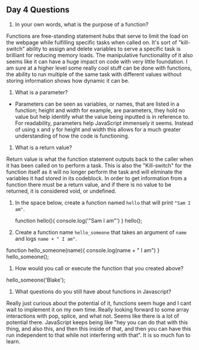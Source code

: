 ## Day 4 Questions

1. In your own words, what is the purpose of a function?

Functions are free-standing statement hubs that serve to limit the load on the webpage while fulfilling specific tasks when called on. It's sort of "kill-switch" ability to assign and delete variables to serve a specific task is brilliant for reducing memory loads. The manipulative functionality of it also seems like it can have a huge impact on code with very little foundation. I am sure at a higher level some really cool stuff can be done with functions, the ability to run multiple of the same task with different values without storing information shows how dynamic it can be.

1. What is a parameter?

* Parameters can be seen as variables, or names, that are listed in a function; height and width for example, are parameters, they hold no value but help identify what the value being inputted is in reference to. For readability, parameters help JavaScript immensely it seems. Instead of using x and y for height and width this allows for a much greater understanding of how the code is functioning.

1. What is a return value?

Return value is what the function statement outputs back to the caller when it has been called on to perform a task. This is also the "Kill-switch" for the function itself as it will no longer perform the task and will eliminate the variables it had stored in its codeblock. In order to get information from a function there must be a return value, and if there is no value to be returned, it is considered void, or undefined.

1. In the space below, create a function named `hello` that will print `"Sam I am"`.

   function hello(){
   console.log('"Sam I am"')
 }
hello();
1. Create a function name `hello_someone` that takes an argument of `name` and logs `name + " I am"`.

  function hello_someone(name){
  console.log(name + " I am")
}    
hello_someone();

1. How would you call or execute the function that you created above?

hello_someone('Blake');


1. What questions do you still have about functions in Javascript?

Really just curious about the potential of it, functions seem huge and I cant wait to implement it on my own time. Really looking forward to some array interactions with pop, splice, and what not. Seems like there is a lot of potential there. JavaScript keeps being like "hey you can do that with this thing, and also this, and then this inside of that, and then you can have this run independent to that while not interfering with that". It is so much fun to learn.
